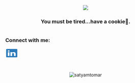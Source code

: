 <p align='center'><img  src='https://media.giphy.com/media/PkSHEWBqHKBt0R48rL/giphy.gif'></p>
<h3 align="center">You must be tired...have a cookie🍪.</h3>
<h1></h1>
<h3 align="left">Connect with me:</h3>
<p align="left">
<a href="https://linkedin.com/in/satyam-tomar-0873a91b0" target="blank"><img align="center" src="./img/ic_linkedin.png" alt="satyam-tomar-0873a91b0" height="30" width="40" /></a>
</p>

<p align="center">&nbsp;<a class="social-icon si-rounded si-small si-linkedin" aria-hidden="true"></p>

<p align="center"><img  src="https://github-readme-streak-stats.herokuapp.com/?user=satyamtomar&theme=default" alt="satyamtomar" /></p>
